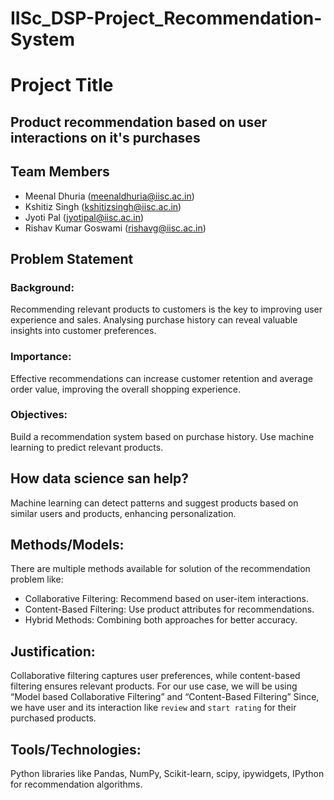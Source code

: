 # IISc_DSP-Project_Recommendation-System

# Project Title 
## Product recommendation based on user interactions on it's purchases

## Team Members
 - Meenal Dhuria (meenaldhuria@iisc.ac.in)
 - Kshitiz Singh (kshitizsingh@iisc.ac.in)
 - Jyoti Pal (jyotipal@iisc.ac.in)
 - Rishav Kumar Goswami (rishavg@iisc.ac.in)

## Problem Statement
### Background:
  Recommending relevant products to customers is the key to improving user experience and sales. Analysing purchase history can reveal valuable insights into customer preferences.

### Importance: 
  Effective recommendations can increase customer retention and average order value, improving the overall shopping experience.
  
### Objectives:
  Build a recommendation system based on purchase history. Use machine learning to predict relevant products.

## How data science san help?
  Machine learning can detect patterns and suggest products based on similar users and products, enhancing personalization.


## Methods/Models:
  There are multiple methods available for solution of the recommendation problem like:
  - Collaborative Filtering: Recommend based on user-item interactions.
  - Content-Based Filtering: Use product attributes for recommendations.
  - Hybrid Methods: Combining both approaches for better accuracy.

## Justification:
  Collaborative filtering captures user preferences, while content-based filtering ensures relevant products.
  For our use case, we will be using “Model based Collaborative Filtering” and “Content-Based Filtering”
  Since, we have user and its interaction like `review` and `start rating` for their purchased products. 

## Tools/Technologies:
  Python libraries like Pandas, NumPy, Scikit-learn, scipy, ipywidgets, IPython for recommendation algorithms.



